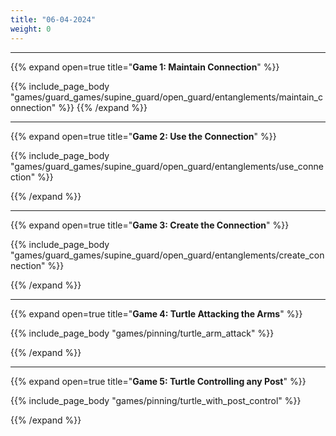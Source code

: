 ```yaml
---
title: "06-04-2024"
weight: 0
---
```



---
{{% expand open=true title="**Game 1: Maintain Connection**" %}}

{{% include_page_body "games/guard_games/supine_guard/open_guard/entanglements/maintain_connection" %}}
{{% /expand %}}

---
{{% expand open=true title="**Game 2: Use the Connection**" %}}

{{% include_page_body "games/guard_games/supine_guard/open_guard/entanglements/use_connection" %}}

{{% /expand %}}

---
{{% expand open=true title="**Game 3: Create the Connection**" %}}

{{% include_page_body "games/guard_games/supine_guard/open_guard/entanglements/create_connection" %}}

{{% /expand %}}

---
{{% expand open=true title="**Game 4: Turtle Attacking the Arms**" %}}

{{% include_page_body "games/pinning/turtle_arm_attack" %}}

{{% /expand %}}

---
{{% expand open=true title="**Game 5: Turtle Controlling any Post**" %}}


{{% include_page_body "games/pinning/turtle_with_post_control" %}}

{{% /expand %}}
